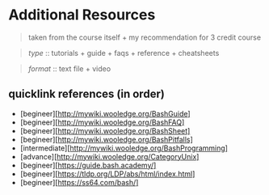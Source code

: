 # Additional Resources

> taken from the course itself + my recommendation for 3 credit course

> *type* :: tutorials + guide + faqs + reference + cheatsheets

> *format* :: text file + video

## quicklink references (in order)
+ [begineer][http://mywiki.wooledge.org/BashGuide]
+ [begineer][http://mywiki.wooledge.org/BashFAQ]
+ [begineer][http://mywiki.wooledge.org/BashSheet]
+ [begineer][http://mywiki.wooledge.org/BashPitfalls]
+ [intermediate][http://mywiki.wooledge.org/BashProgramming]
+ [advance][http://mywiki.wooledge.org/CategoryUnix]
+ [begineer][https://guide.bash.academy/]
+ [begineer][https://tldp.org/LDP/abs/html/index.html]
+ [begineer][https://ss64.com/bash/]

